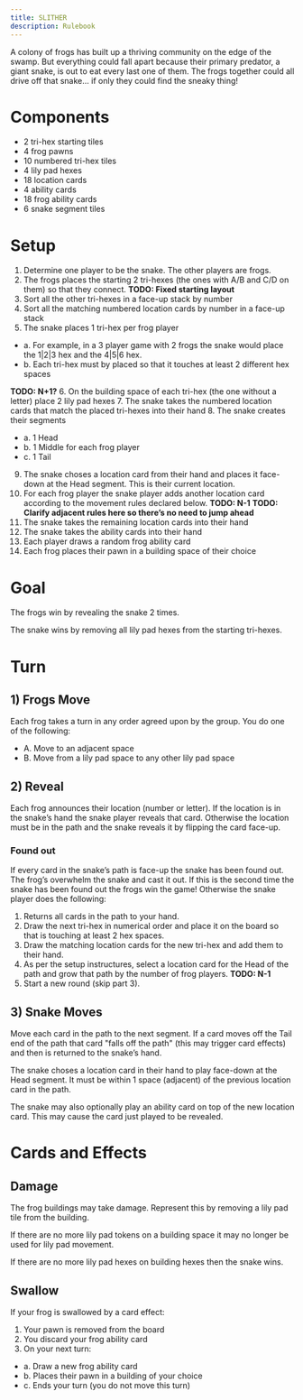 ```yaml
---
title: SLITHER
description: Rulebook
---
```

A colony of frogs has built up a thriving community on the edge of the swamp. But everything could fall apart because their primary predator, a giant snake, is out to eat every last one of them. The frogs together could all drive off that snake… if only they could find the sneaky thing!

# Components
- 2 tri-hex starting tiles
- 4 frog pawns
- 10 numbered tri-hex tiles
- 4 lily pad hexes
- 18 location cards
- 4 ability cards
- 18 frog ability cards
- 6 snake segment tiles

# Setup
1. Determine one player to be the snake. The other players are frogs.
2. The frogs places the starting 2 tri-hexes (the ones with A/B and C/D on them) so that they connect.
**TODO: Fixed starting layout**
3. Sort all the other tri-hexes in a face-up stack by number
4. Sort all the matching numbered location cards by number in a face-up stack
5. The snake places 1 tri-hex per frog player

  - a. For example, in a 3 player game with 2 frogs the snake would place the 1|2|3 hex and the 4|5|6 hex.
  - b. Each tri-hex must by placed so that it touches at least 2 different hex spaces

**TODO: N+1?**
6. On the building space of each tri-hex (the one without a letter) place 2 lily pad hexes
7. The snake takes the numbered location cards that match the placed tri-hexes into their hand
8. The snake creates their segments
  - a. 1 Head
  - b. 1 Middle for each frog player
  - c. 1 Tail
9. The snake choses a location card from their hand and places it face-down at the Head segment. This is their current location.
10. For each frog player the snake player adds another location card according to the movement rules declared below.
**TODO: N-1**
**TODO: Clarify adjacent rules here so there’s no need to jump ahead**
11. The snake takes the remaining location cards into their hand
12. The snake takes the ability cards into their hand
13. Each player draws a random frog ability card
14. Each frog places their pawn in a building space of their choice

# Goal
The frogs win by revealing the snake 2 times.

The snake wins by removing all lily pad hexes from the starting tri-hexes.

# Turn
## 1) Frogs Move
Each frog takes a turn in any order agreed upon by the group.
You do one of the following:
- A. Move to an adjacent space
- B. Move from a lily pad space to any other lily pad space

## 2) Reveal
Each frog announces their location (number or letter). If the location is in the snake’s hand the snake player reveals that card. Otherwise the location must be in the path and the snake reveals it by flipping the card face-up.

### Found out
If every card in the snake’s path is face-up the snake has been found out. The frog’s overwhelm the snake and cast it out. If this is the second time the snake has been found out the frogs win the game! Otherwise the snake player does the following:
1. Returns all cards in the path to your hand.
2. Draw the next tri-hex in numerical order and place it on the board so that is touching at least 2 hex spaces.
3. Draw the matching location cards for the new tri-hex and add them to their hand.
4. As per the setup instructures, select a location card for the Head of the path and grow that path by the number of frog players.
**TODO: N-1**
5. Start a new round (skip part 3).

## 3) Snake Moves
Move each card in the path to the next segment. If a card moves off the Tail end of the path that card "falls off the path" (this may trigger card effects) and then is returned to the snake’s hand.

The snake choses a location card in their hand to play face-down at the Head segment. It must be within 1 space (adjacent) of the previous location card in the path.

The snake may also optionally play an ability card on top of the new location card. This may cause the card just played to be revealed.

# Cards and Effects

## Damage
The frog buildings may take damage. Represent this by removing a lily pad tile from the building.

If there are no more lily pad tokens on a building space it may no longer be used for lily pad movement.

If there are no more lily pad hexes on building hexes then the snake wins.

## Swallow
If your frog is swallowed by a card effect:
1. Your pawn is removed from the board
2. You discard your frog ability card
3. On your next turn:
  - a. Draw a new frog ability card
  - b. Places their pawn in a building of your choice
  - c. Ends your turn (you do not move this turn)
